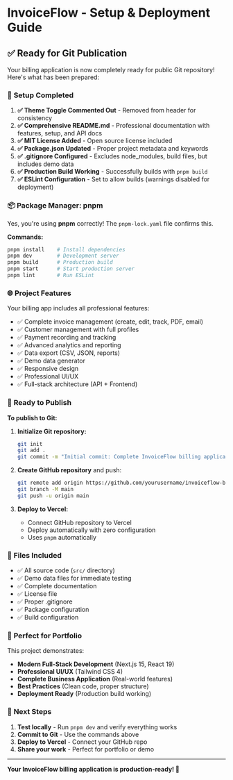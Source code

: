 # InvoiceFlow - Setup & Deployment Guide

## ✅ **Ready for Git Publication**

Your billing application is now completely ready for public Git repository! Here's what has been prepared:

### 🔧 **Setup Completed**

1. **✅ Theme Toggle Commented Out** - Removed from header for consistency
2. **✅ Comprehensive README.md** - Professional documentation with features, setup, and API docs
3. **✅ MIT License Added** - Open source license included
4. **✅ Package.json Updated** - Proper project metadata and keywords
5. **✅ .gitignore Configured** - Excludes node_modules, build files, but includes demo data
6. **✅ Production Build Working** - Successfully builds with `pnpm build`
7. **✅ ESLint Configuration** - Set to allow builds (warnings disabled for deployment)

### 📦 **Package Manager: pnpm**

Yes, you're using **pnpm** correctly! The `pnpm-lock.yaml` file confirms this.

**Commands:**
```bash
pnpm install    # Install dependencies
pnpm dev        # Development server
pnpm build      # Production build
pnpm start      # Start production server
pnpm lint       # Run ESLint
```

### 🌐 **Project Features**

Your billing app includes all professional features:
- ✅ Complete invoice management (create, edit, track, PDF, email)
- ✅ Customer management with full profiles
- ✅ Payment recording and tracking
- ✅ Advanced analytics and reporting
- ✅ Data export (CSV, JSON, reports)
- ✅ Demo data generator
- ✅ Responsive design
- ✅ Professional UI/UX
- ✅ Full-stack architecture (API + Frontend)

### 🚀 **Ready to Publish**

**To publish to Git:**

1. **Initialize Git repository:**
   ```bash
   git init
   git add .
   git commit -m "Initial commit: Complete InvoiceFlow billing application"
   ```

2. **Create GitHub repository** and push:
   ```bash
   git remote add origin https://github.com/yourusername/invoiceflow-billing-app.git
   git branch -M main
   git push -u origin main
   ```

3. **Deploy to Vercel:**
   - Connect GitHub repository to Vercel
   - Deploy automatically with zero configuration
   - Uses `pnpm` automatically

### 📄 **Files Included**

- ✅ All source code (`src/` directory)
- ✅ Demo data files for immediate testing
- ✅ Complete documentation
- ✅ License file
- ✅ Proper .gitignore
- ✅ Package configuration
- ✅ Build configuration

### 🎯 **Perfect for Portfolio**

This project demonstrates:
- **Modern Full-Stack Development** (Next.js 15, React 19)
- **Professional UI/UX** (Tailwind CSS 4)
- **Complete Business Application** (Real-world features)
- **Best Practices** (Clean code, proper structure)
- **Deployment Ready** (Production build working)

### 🚦 **Next Steps**

1. **Test locally** - Run `pnpm dev` and verify everything works
2. **Commit to Git** - Use the commands above
3. **Deploy to Vercel** - Connect your GitHub repo
4. **Share your work** - Perfect for portfolio or demo

---

**Your InvoiceFlow billing application is production-ready! 🎉**
